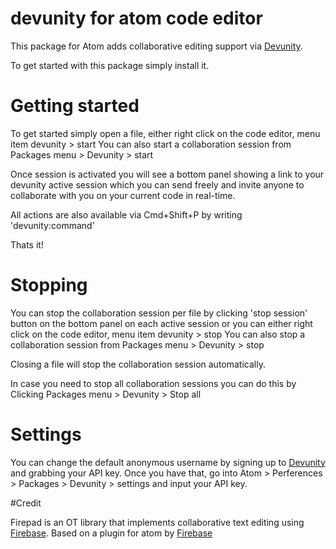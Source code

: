 # devunity for atom code editor

This package for Atom adds collaborative editing support via [Devunity](http://devunity.com).

To get started with this package simply install it.


# Getting started

To get started simply open a file, either right click on the code editor, menu item devunity > start
You can also start a collaboration session from Packages menu > Devunity > start

Once session is activated you will see a bottom panel showing a link to your devunity active session which you can send freely and invite anyone to collaborate with you on your current code in real-time.

All actions are also available via Cmd+Shift+P by writing 'devunity:command'

Thats it!

# Stopping

You can stop the collaboration session per file by clicking 'stop session' button on the bottom panel on each active session or you can either right click on the code editor, menu item devunity > stop
You can also stop a collaboration session from Packages menu > Devunity > stop

Closing a file will stop the collaboration session automatically.

In case you need to stop all collaboration sessions you can do this by Clicking Packages menu > Devunity > Stop all

# Settings

You can change the default anonymous username by signing up to [Devunity](http://devunity.com) and grabbing your API key. Once you have that, go into Atom > Perferences > Packages > Devunity > settings and input your API key.


#Credit

Firepad is an OT library that implements collaborative text editing using [Firebase](https://www.firebase.com).
Based on a plugin for atom by [Firebase](https://github.com/firebase/atom-firepad)
